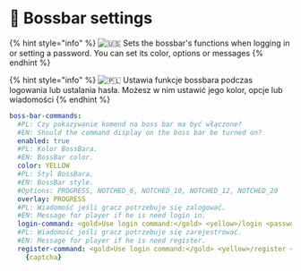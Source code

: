 # 🎈 Bossbar settings

{% hint style="info" %}
![🇺🇸](https://twemoji.maxcdn.com/2/svg/1f1fa-1f1f8.svg) Sets the bossbar's functions when logging in or setting a password. You can set its color, options or messages
{% endhint %}

{% hint style="info" %}
![🇵🇱](https://twemoji.maxcdn.com/2/svg/1f1f5-1f1f1.svg) Ustawia funkcje bossbara podczas logowania lub ustalania hasła. Możesz w nim ustawić jego kolor, opcje lub wiadomości
{% endhint %}

```yaml
boss-bar-commands:
  #PL: Czy pokazywanie komend na boss bar ma być włączone?
  #EN: Should the command display on the boss bar be turned on?
  enabled: true
  #PL: Kolor BossBara.
  #EN: BossBar color.
  color: YELLOW
  #PL: Styl BossBara.
  #EN: BossBar style.
  #Options: PROGRESS, NOTCHED_6, NOTCHED_10, NOTCHED_12, NOTCHED_20
  overlay: PROGRESS
  #PL: Wiadomość jeśli gracz potrzebuje się zalogować.
  #EN: Message for player if he is need login in.
  login-command: <gold>Use login command:</gold> <yellow>/login <password> {2fa}
  #PL: Wiadomość jeśli gracz potrzebuje się zarejestrować.
  #EN: Message for player if he is need register.
  register-command: <gold>Use login command:</gold> <yellow>/register <password> <password>
    {captcha}
```


